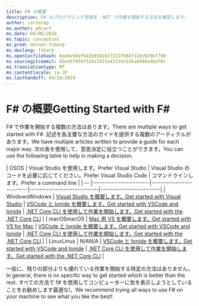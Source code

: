 ```yaml
---
title: F# の概要
description: F# のプログラミング言語を .NET で作業を開始する方法を確認します。
author: cartermp
ms.author: phcart
ms.date: 09/06/2016
ms.topic: conceptual
ms.prod: dotnet-fsharp
ms.devlang: fsharp
ms.openlocfilehash: 6aebe56ef942b8341b172227684f12dc029bf7d9
ms.sourcegitcommit: 03ee570f6f528a7d23a4221dcb26a9498edbdf8c
ms.translationtype: MT
ms.contentlocale: ja-JP
ms.lasthandoff: 04/28/2018
---
```

# <a name="getting-started-with-f"></a><span data-ttu-id="25faf-103">F# の概要</span><span class="sxs-lookup"><span data-stu-id="25faf-103">Getting Started with F#</span></span> #

<span data-ttu-id="25faf-104">F# で作業を開始する複数の方法はあります。</span><span class="sxs-lookup"><span data-stu-id="25faf-104">There are multiple ways to get started with F#.</span></span>  <span data-ttu-id="25faf-105">記述を各主要な方法のガイドを提供する複数のアーティクルがあります。</span><span class="sxs-lookup"><span data-stu-id="25faf-105">We have multiple articles written to provide a guide for each major way.</span></span>  <span data-ttu-id="25faf-106">次の表を使用して、意思決定に役立つことができます。</span><span class="sxs-lookup"><span data-stu-id="25faf-106">You can use the following table to help in making a decision.</span></span>

| <span data-ttu-id="25faf-107">OS</span><span class="sxs-lookup"><span data-stu-id="25faf-107">OS</span></span> | <span data-ttu-id="25faf-108">Visual Studio を使用します。</span><span class="sxs-lookup"><span data-stu-id="25faf-108">Prefer Visual Studio</span></span> | <span data-ttu-id="25faf-109">Visual Studio のコードを必要に応じてください。</span><span class="sxs-lookup"><span data-stu-id="25faf-109">Prefer Visual Studio Code</span></span> | <span data-ttu-id="25faf-110">コマンドラインします。</span><span class="sxs-lookup"><span data-stu-id="25faf-110">Prefer a command line</span></span> |
| -- |------------------------|--------------------------|-----------------------------|-------------------------|
| <span data-ttu-id="25faf-111">Windows</span><span class="sxs-lookup"><span data-stu-id="25faf-111">Windows</span></span> | [<span data-ttu-id="25faf-112">Visual Studio を概要します。</span><span class="sxs-lookup"><span data-stu-id="25faf-112">Get started with Visual Studio</span></span>](get-started-visual-studio.md) | [<span data-ttu-id="25faf-113">VSCode と Ionide を概要します。</span><span class="sxs-lookup"><span data-stu-id="25faf-113">Get started with VSCode and Ionide</span></span>](get-started-vscode.md) | [<span data-ttu-id="25faf-114">.NET Core CLI を使用して作業を開始します。</span><span class="sxs-lookup"><span data-stu-id="25faf-114">Get started with the .NET Core CLI</span></span>](get-started-command-line.md) |
| <span data-ttu-id="25faf-115">macOS</span><span class="sxs-lookup"><span data-stu-id="25faf-115">macOS</span></span> | [<span data-ttu-id="25faf-116">Mac 用 VS を概要します。</span><span class="sxs-lookup"><span data-stu-id="25faf-116">Get started with VS for Mac</span></span>](get-started-with-visual-studio-for-mac.md) | [<span data-ttu-id="25faf-117">VSCode と Ionide を概要します。</span><span class="sxs-lookup"><span data-stu-id="25faf-117">Get started with VSCode and Ionide</span></span>](get-started-vscode.md) | [<span data-ttu-id="25faf-118">.NET Core CLI を使用して作業を開始します。</span><span class="sxs-lookup"><span data-stu-id="25faf-118">Get started with the .NET Core CLI</span></span>](get-started-command-line.md) |
| <span data-ttu-id="25faf-119">Linux</span><span class="sxs-lookup"><span data-stu-id="25faf-119">Linux</span></span> | <span data-ttu-id="25faf-120">N/A</span><span class="sxs-lookup"><span data-stu-id="25faf-120">N/A</span></span> | [<span data-ttu-id="25faf-121">VSCode と Ionide を概要します。</span><span class="sxs-lookup"><span data-stu-id="25faf-121">Get started with VSCode and Ionide</span></span>](get-started-vscode.md) | [<span data-ttu-id="25faf-122">.NET Core CLI を使用して作業を開始します。</span><span class="sxs-lookup"><span data-stu-id="25faf-122">Get started with the .NET Core CLI</span></span>](get-started-command-line.md) |

<span data-ttu-id="25faf-123">一般に、残りの部分よりも優れている作業を開始する特定の方法はありません。</span><span class="sxs-lookup"><span data-stu-id="25faf-123">In general, there is no specific way to get started which is better than the rest.</span></span>  <span data-ttu-id="25faf-124">すべての方法で f# を使用してコンピューターに気を表示しようとしていることをお勧めします最適な!。</span><span class="sxs-lookup"><span data-stu-id="25faf-124">We recommend trying all ways to use F# on your machine to see what you like the best!</span></span>
